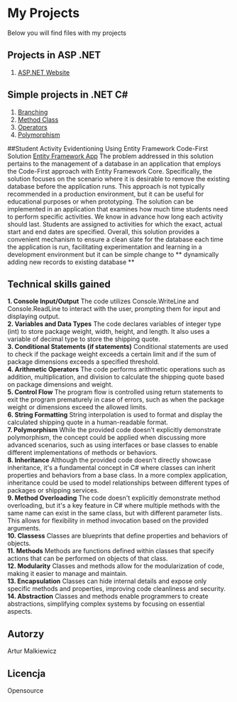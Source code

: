 # My Projects
Below you will find files with my projects
## Projects in ASP .NET
1. [ASP.NET Website](https://github.com/arturrrom/Repos/tree/master/HelloWorldAM)
## Simple projects in .NET C#
1. [Branching](https://github.com/arturrrom/Repos/tree/master/BranchingAssignment/)
2. [Method Class](https://github.com/arturrrom/Repos/tree/master/MethodClassAssignmentSubmission)
3. [Operators](https://github.com/arturrrom/Repos/tree/master/OperatorsAssignmentSubmission)
4. [Polymorphism](https://github.com/arturrrom/Repos/tree/master/PolymorphismAssignmentSubmission)

##Student Activity Evidentioning Using Entity Framework Code-First Solution
[Entity Framework App](https://github.com/arturrrom/Repos/tree/master/CodeFirstBasicStudent/)
The problem addressed in this solution pertains to the management of a database in an application that employs the Code-First approach with Entity Framework Core. Specifically, the solution focuses on the scenario where it is desirable to remove the existing database before the application runs. This approach is not typically recommended in a production environment, but it can be useful for educational purposes or when prototyping.
The solution can be implemented in an application that examines how much time students need to perform specific activities. We know in advance how long each activity should last. Students are assigned to activities for which the exact, actual start and end dates are specified.
Overall, this solution provides a convenient mechanism to ensure a clean slate for the database each time the application is run, facilitating experimentation and learning in a development environment but it can be simple change to ** dynamically adding new records to existing database **

## Technical skills gained
**1. Console Input/Output** The code utilizes Console.WriteLine and Console.ReadLine to interact with the user, prompting them for input and displaying output.  
**2. Variables and Data Types** The code declares variables of integer type (int) to store package weight, width, height, and length. It also uses a variable of decimal type to store the shipping quote.  
**3. Conditional Statements (if statements)** Conditional statements are used to check if the package weight exceeds a certain limit and if the sum of package dimensions exceeds a specified threshold.  
**4. Arithmetic Operators** The code performs arithmetic operations such as addition, multiplication, and division to calculate the shipping quote based on package dimensions and weight.  
**5. Control Flow** The program flow is controlled using return statements to exit the program prematurely in case of errors, such as when the package weight or dimensions exceed the allowed limits.  
**6. String Formatting** String interpolation is used to format and display the calculated shipping quote in a human-readable format.  
**7. Polymorphism** While the provided code doesn't explicitly demonstrate polymorphism, the concept could be applied when discussing more advanced scenarios, such as using interfaces or base classes to enable different implementations of methods or behaviors.  
**8. Inheritance** Although the provided code doesn't directly showcase inheritance, it's a fundamental concept in C# where classes can inherit properties and behaviors from a base class. In a more complex application, inheritance could be used to model relationships between different types of packages or shipping services.  
**9. Method Overloading** The code doesn't explicitly demonstrate method overloading, but it's a key feature in C# where multiple methods with the same name can exist in the same class, but with different parameter lists. This allows for flexibility in method invocation based on the provided arguments.  
**10. Classess** Classes are blueprints that define properties and behaviors of objects.  
**11. Methods** Methods are functions defined within classes that specify actions that can be performed on objects of that class.  
**12. Modularity** Classes and methods allow for the modularization of code, making it easier to manage and maintain.  
**13. Encapsulation** Classes can hide internal details and expose only specific methods and properties, improving code cleanliness and security.  
**14. Abstraction** Classes and methods enable programmers to create abstractions, simplifying complex systems by focusing on essential aspects.  

## Autorzy

Artur Malkiewicz

## Licencja

Opensource
